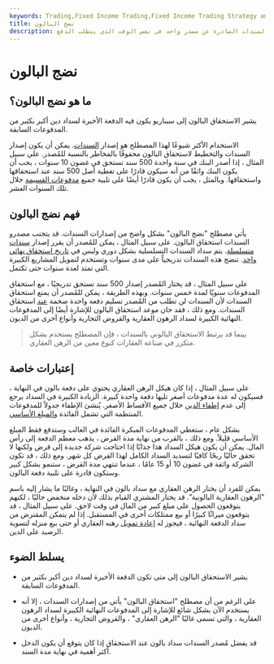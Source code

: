 ```yaml
---
keywords: Trading,Fixed Income Trading,Fixed Income Trading Strategy and Education,Strategy and Education
title: نضج البالون
description: استحقاق البالون هو سيناريو ينضج فيه عدد كبير من السندات الصادرة عن مصدر واحد في نفس الوقت الذي يتطلب الدفع.
---
```


# نضج البالون
## ما هو نضج البالون؟

يشير الاستحقاق البالون إلى سيناريو يكون فيه الدفعة الأخيرة لسداد دين أكبر بكثير من المدفوعات السابقة.

الاستخدام الأكثر شيوعًا لهذا المصطلح هو إصدار [السندات](/bond). يمكن أن يكون إصدار السندات والتخطيط لاستحقاق البالون محفوفًا بالمخاطر بالنسبة للمُصدر. على سبيل المثال ، إذا أصدر البنك في سنة واحدة 500 سند تستحق في غضون 10 سنوات ، يجب أن يكون البنك واثقًا من أنه سيكون قادرًا على تغطية أصل 500 سند عند استحقاقها واستحقاقها. وبالمثل ، يجب أن يكون قادرًا أيضًا على تلبية جميع [مدفوعات القسيمة](/coupon) خلال تلك السنوات العشر.

## فهم نضج البالون

يأتي مصطلح "نضج البالون" بشكل واضح من إصدارات السندات. قد يتجنب مصدرو السندات استحقاق البالون. على سبيل المثال ، يمكن للمُصدر أن يقرر إصدار [سندات متسلسلة](/serialbond). يتم سداد السندات التسلسلية بشكل دوري وليس في [تاريخ استحقاق نهائي واحد](/maturitydate). تنضج هذه السندات تدريجياً على مدى سنوات وتستخدم لتمويل المشاريع الكبيرة التي تمتد لعدة سنوات حتى تكتمل.

على سبيل المثال ، قد يختار المُصدر إصدار 500 سند تستحق تدريجيًا ، مع استحقاق المدفوعات سنويًا لمدة خمس سنوات. وبهذه الطريقة ، يمكن للمُصدر أن يمنع استحقاق السندات لأن السندات لن تطلب من المُصدر تسليم دفعة واحدة ضخمة [عند](/lump-sum-payment) استحقاق السندات. ومع ذلك ، فقد حان موعد استحقاق البالون للإشارة أيضًا إلى المدفوعات النهائية الكبيرة لسداد الرهون العقارية والقروض التجارية وأنواع أخرى من الديون.

> بينما قد يرتبط الاستحقاق البالوني بالسندات ، فإن المصطلح يستخدم بشكل متكرر في صناعة العقارات كنوع معين من الرهن العقاري.

>

## إعتبارات خاصة

على سبيل المثال ، إذا كان هيكل الرهن العقاري يحتوي على دفعة بالون في النهاية ، فسيكون له عدة مدفوعات أصغر تليها دفعة واحدة كبيرة. الزيادة الكبيرة في السداد يرجع إلى عدم [إطفاء الدين](/amortization) خلال جميع الأقساط الأصغر. يُنشئ الإطفاء جدولاً للمدفوعات المنتظمة التي تشمل الفائدة [والمبلغ الأساسي](/principal).

بشكل عام ، ستغطي المدفوعات المبكرة الفائدة في الغالب وستدفع فقط المبلغ الأساسي قليلاً. ومع ذلك ، بالقرب من نهاية مدة القرض ، يذهب معظم الدفعة إلى رأس المال. يمكن أن يكون هيكل السداد هذا جذابًا إذا احتاجت شركة جديدة إلى قرض ولكنها لا تحقق حاليًا ربحًا كافيًا لتسديد السداد الكامل لهذا القرض كل شهر. ومع ذلك ، قد تكون الشركة واثقة في غضون 10 أو 15 عامًا ، عندما تنتهي مدة القرض ، ستنمو بشكل كبير وستكون قادرة على تلبية دفعة البالون.

يمكن للفرد أن يختار الرهن العقاري مع سداد بالون في النهاية ، وغالبًا ما يشار إليه باسم "الرهون العقارية البالونية". قد يختار المشتري القيام بذلك لأن دخله منخفض حاليًا ، لكنهم يتوقعون الحصول على مبلغ كبير من المال في وقت لاحق. على سبيل المثال ، قد يتوقعون ميراثًا كبيرًا أو بيع ممتلكات أخرى في المستقبل. إذا لم يتمكن المقترض من سداد الدفعة النهائية ، فيجوز له [إعادة تمويل](/refinance) رهنه العقاري أو حتى بيع منزله لتسوية الرصيد على الدين.

## يسلط الضوء

- يشير الاستحقاق البالون إلى متى تكون الدفعة الأخيرة لسداد دين أكبر بكثير من المدفوعات السابقة.

- على الرغم من أن مصطلح "استحقاق البالون" يأتي من إصدارات السندات ، إلا أنه يستخدم الآن بشكل شائع للإشارة إلى المدفوعات النهائية الكبيرة لسداد الرهون العقارية ، والتي تسمى غالبًا "الرهن العقاري" ، والقروض التجارية ، وأنواع أخرى من الديون.

- قد يفضل مُصدر السندات سداد بالون عند الاستحقاق إذا كان يتوقع أن يكون الدخل أكثر أهمية في نهاية مدة السند.

